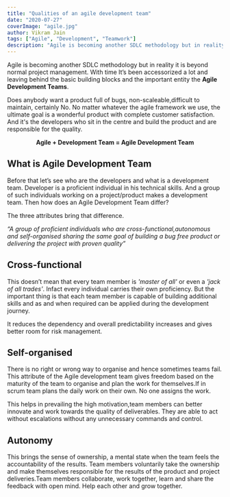 ```yaml
---
title: "Qualities of an agile development team"
date: "2020-07-27"
coverImage: "agile.jpg"
author: Vikram Jain
tags: ["Agile", "Development", "Teamwork"]
description: "Agile is becoming another SDLC methodology but in reality it is beyond normal project management. With time It’s been accessorized a lot and leaving behind the basic building blocks and the important entity the Agile Development Teams."
---
```


Agile is becoming another SDLC methodology but in reality it is beyond normal project management. With time It’s been accessorized a lot and leaving behind the basic building blocks and the important entity the **Agile Development Teams**. 

Does anybody want a product full of bugs, non-scaleable,difficult to maintain, certainly No.
No matter whatever the agile framework we use, the ultimate goal is a wonderful product with complete customer satisfaction. And it's the developers who sit in the centre and build the product and are responsible for the quality.

**<p style="text-align: center;">Agile + Development Team = Agile Development Team</p>**

## What is Agile Development Team

Before that let’s see who are the developers and what is a development team. Developer is a proficient individual in his technical skills. And a group of such individuals working on a project/product makes a development team. Then how does an Agile Development Team differ? 

The three attributes bring that difference.

*“A group of proficient individuals who are cross-functional,autonomous and self-organised sharing the same goal of building a bug free product or delivering the project with proven quality”*

## Cross-functional

This doesn’t mean that every team member is *'master of all'* or even a *'jack of all trades'*. Infact every individual carries their own proficiency. But the important thing is that each team member is capable of building additional skills and as and when required can be applied during the development journey.

It reduces the dependency and  overall predictability increases and gives better room for risk management. 

## Self-organised

There is no right or wrong way to organise and hence sometimes teams fail. This attribute of the Agile development team gives freedom based on the maturity of the team to organise and plan the work for themselves.If in scrum team plans the daily work on their own. No one assigns the work.

This helps in prevailing the high motivation,team members can better innovate and work towards the quality of deliverables. They are able to act without escalations without any unnecessary commands and control.


## Autonomy

This brings the sense of ownership, a mental state when the team feels the accountability of the results. Team members voluntarily take the ownership and make themselves responsible for the results of the product and project deliveries.Team members collaborate, work together, learn and share the feedback with open mind. Help each other and grow together.

